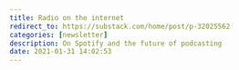 ```yaml
---
title: Radio on the internet
redirect_to: https://substack.com/home/post/p-32025562
categories: [newsletter]
description: On Spotify and the future of podcasting
date: 2021-01-31 14:02:53
---
```

